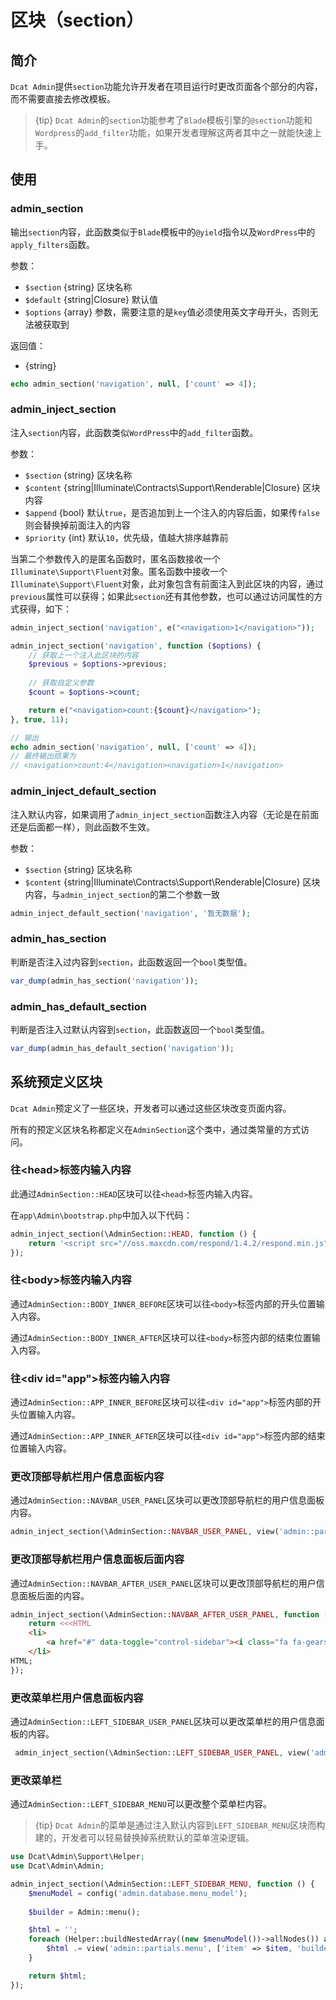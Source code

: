 # 区块（section）

## 简介

`Dcat Admin`提供`section`功能允许开发者在项目运行时更改页面各个部分的内容，而不需要直接去修改模板。

> {tip} `Dcat Admin`的`section`功能参考了`Blade`模板引擎的`@section`功能和`Wordpress`的`add_filter`功能，如果开发者理解这两者其中之一就能快速上手。

## 使用

### admin_section

输出`section`内容，此函数类似于`Blade`模板中的`@yield`指令以及`WordPress`中的`apply_filters`函数。

参数：
- `$section` {string} 区块名称
- `$default` {string|Closure} 默认值
- `$options` {array} 参数，需要注意的是`key`值必须使用英文字母开头，否则无法被获取到

返回值：
- {string}

```php
echo admin_section('navigation', null, ['count' => 4]);
```

### admin_inject_section

注入`section`内容，此函数类似`WordPress`中的`add_filter`函数。

参数：
- `$section` {string} 区块名称
- `$content` {string|Illuminate\Contracts\Support\Renderable|Closure} 区块内容
- `$append` {bool} 默认`true`，是否追加到上一个注入的内容后面，如果传`false`则会替换掉前面注入的内容
- `$priority` {int} 默认`10`，优先级，值越大排序越靠前

当第二个参数传入的是匿名函数时，匿名函数接收一个`Illuminate\Support\Fluent`对象。匿名函数中接收一个`Illuminate\Support\Fluent`对象，此对象包含有前面注入到此区块的内容，通过`previous`属性可以获得；如果此`section`还有其他参数，也可以通过访问属性的方式获得，如下：

```php
admin_inject_section('navigation', e("<navigation>1</navigation>"));

admin_inject_section('navigation', function ($options) {
    // 获取上一个注入此区块的内容
    $previous = $options->previous;
    
    // 获取自定义参数
    $count = $options->count;

    return e("<navigation>count:{$count}</navigation>");
}, true, 11);

// 输出
echo admin_section('navigation', null, ['count' => 4]);
// 最终输出结果为
// <navigation>count:4</navigation><navigation>1</navigation>
```

### admin_inject_default_section

注入默认内容，如果调用了`admin_inject_section`函数注入内容（无论是在前面还是后面都一样），则此函数不生效。

参数：
- `$section` {string} 区块名称
- `$content` {string|Illuminate\Contracts\Support\Renderable|Closure} 区块内容，与`admin_inject_section`的第二个参数一致

```php
admin_inject_default_section('navigation', '暂无数据');
```

### admin_has_section

判断是否注入过内容到`section`，此函数返回一个`bool`类型值。
```php
var_dump(admin_has_section('navigation'));
```

### admin_has_default_section

判断是否注入过默认内容到`section`，此函数返回一个`bool`类型值。
```php
var_dump(admin_has_default_section('navigation'));
```

## 系统预定义区块

`Dcat Admin`预定义了一些区块，开发者可以通过这些区块改变页面内容。

所有的预定义区块名称都定义在`AdminSection`这个类中，通过类常量的方式访问。

### 往&lt;head>标签内输入内容

此通过`AdminSection::HEAD`区块可以往`<head>`标签内输入内容。

在`app\Admin\bootstrap.php`中加入以下代码：
```php
admin_inject_section(\AdminSection::HEAD, function () {
    return '<script src="//oss.maxcdn.com/respond/1.4.2/respond.min.js"></script>';
});
```

### 往&lt;body>标签内输入内容

通过`AdminSection::BODY_INNER_BEFORE`区块可以往`<body>`标签内部的开头位置输入内容。

通过`AdminSection::BODY_INNER_AFTER`区块可以往`<body>`标签内部的结束位置输入内容。


### 往&lt;div id="app">标签内输入内容

通过`AdminSection::APP_INNER_BEFORE`区块可以往`<div id="app">`标签内部的开头位置输入内容。

通过`AdminSection::APP_INNER_AFTER`区块可以往`<div id="app">`标签内部的结束位置输入内容。

### 更改顶部导航栏用户信息面板内容

通过`AdminSection::NAVBAR_USER_PANEL`区块可以更改顶部导航栏的用户信息面板内容。

```php
admin_inject_section(\AdminSection::NAVBAR_USER_PANEL, view('admin::partials.navbar-user-panel'));
```

### 更改顶部导航栏用户信息面板后面内容

通过`AdminSection::NAVBAR_AFTER_USER_PANEL`区块可以更改顶部导航栏的用户信息面板后面的内容。

```php
admin_inject_section(\AdminSection::NAVBAR_AFTER_USER_PANEL, function () {
    return <<<HTML
    <li>
        <a href="#" data-toggle="control-sidebar"><i class="fa fa-gears"></i></a>
    </li>
HTML;    
});
```

### 更改菜单栏用户信息面板内容

通过`AdminSection::LEFT_SIDEBAR_USER_PANEL`区块可以更改菜单栏的用户信息面板的内容。
```php
 admin_inject_section(\AdminSection::LEFT_SIDEBAR_USER_PANEL, view('admin::partials.sidebar-user-panel'));
```

### 更改菜单栏

通过`AdminSection::LEFT_SIDEBAR_MENU`可以更改整个菜单栏内容。
> {tip} `Dcat Admin`的菜单是通过注入默认内容到`LEFT_SIDEBAR_MENU`区块而构建的，开发者可以轻易替换掉系统默认的菜单渲染逻辑。

```php
use Dcat\Admin\Support\Helper;
use Dcat\Admin\Admin;

admin_inject_section(\AdminSection::LEFT_SIDEBAR_MENU, function () {
    $menuModel = config('admin.database.menu_model');
	
	$builder = Admin::menu();

	$html = '';
	foreach (Helper::buildNestedArray((new $menuModel())->allNodes()) as $item) {
		$html .= view('admin::partials.menu', ['item' => $item, 'builder' => $builder])->render();
	}

	return $html;
});
```


